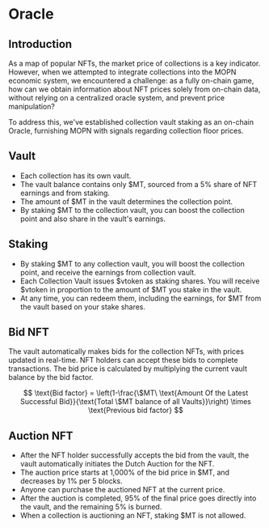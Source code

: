 # Oracle

## Introduction

As a map of popular NFTs, the market price of collections is a key indicator. However, when we attempted to integrate collections into the MOPN economic system, we encountered a challenge: as a fully on-chain game, how can we obtain information about NFT prices solely from on-chain data, without relying on a centralized oracle system, and prevent price manipulation?

To address this, we've established collection vault staking as an on-chain Oracle, furnishing MOPN with signals regarding collection floor prices.

## Vault

* Each collection has its own vault.
* The vault balance contains only $MT, sourced from a 5% share of NFT earnings and from staking.
* The amount of $MT in the vault determines the collection point.
* By staking $MT to the collection vault, you can boost the collection point and also share in the vault's earnings.

## Staking

* By staking $MT to any collection vault, you will boost the collection point, and receive the earnings from collection vault.
* Each Collection Vault issues $vtoken as staking shares. You will receive $vtoken in proportion to the amount of $MT you stake in the vault.
* At any time, you can redeem them, including the earnings, for $MT from the vault based on your stake shares.

## Bid NFT

The vault automatically makes bids for the collection NFTs, with prices updated in real-time. NFT holders can accept these bids to complete transactions. The bid price is calculated by multiplying the current vault balance by the bid factor.

$$
\text{Bid factor} = \left(1-\frac{\$MT\ \text{Amount Of the Latest Successful Bid}}{\text{Total \$MT balance of all Vaults}}\right) \times \text{Previous bid factor}
$$

## Auction NFT

* After the NFT holder successfully accepts the bid from the vault, the vault automatically initiates the Dutch Auction for the NFT.
* The auction price starts at 1,000% of the bid price in $MT, and decreases by 1% per 5 blocks.
* Anyone can purchase the auctioned NFT at the current price.
* After the auction is completed, 95% of the final price goes directly into the vault, and the remaining 5% is burned.
* When a collection is auctioning an NFT, staking $MT is not allowed.

